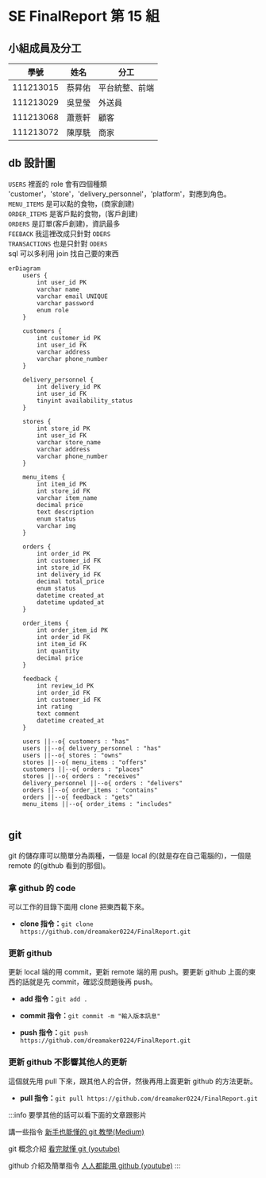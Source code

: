 ﻿# SE FinalReport 第 15 組

## 小組成員及分工

| 學號      | 姓名   | 分工           |
| --------- | ------ | -------------- |
| 111213015 | 蔡昇佑 | 平台統整、前端 |
| 111213029 | 吳昱瑩 | 外送員         |
| 111213068 | 蕭薏軒 | 顧客           |
| 111213072 | 陳厚駪 | 商家           |

## db 設計圖

`USERS` 裡面的 role 會有四個種類<br>
'customer'，'store'，'delivery_personnel'，'platform'，對應到角色。<br>
`MENU_ITEMS` 是可以點的食物，(商家創建)<br>
`ORDER_ITEMS` 是客戶點的食物，(客戶創建)<br>
`ORDERS` 是訂單(客戶創建)，資訊最多<br>
`FEEBACK` 我這裡改成只針對 `ODERS` <br>
`TRANSACTIONS` 也是只針對 `ODERS`<br>
sql 可以多利用 join 找自己要的東西<br>

```mermaid
erDiagram
    users {
        int user_id PK
        varchar name
        varchar email UNIQUE
        varchar password
        enum role
    }

    customers {
        int customer_id PK
        int user_id FK
        varchar address
        varchar phone_number
    }

    delivery_personnel {
        int delivery_id PK
        int user_id FK
        tinyint availability_status
    }

    stores {
        int store_id PK
        int user_id FK
        varchar store_name
        varchar address
        varchar phone_number
    }

    menu_items {
        int item_id PK
        int store_id FK
        varchar item_name
        decimal price
        text description
        enum status
        varchar img
    }

    orders {
        int order_id PK
        int customer_id FK
        int store_id FK
        int delivery_id FK
        decimal total_price
        enum status
        datetime created_at
        datetime updated_at
    }

    order_items {
        int order_item_id PK
        int order_id FK
        int item_id FK
        int quantity
        decimal price
    }

    feedback {
        int review_id PK
        int order_id FK
        int customer_id FK
        int rating
        text comment
        datetime created_at
    }

    users ||--o{ customers : "has"
    users ||--o{ delivery_personnel : "has"
    users ||--o{ stores : "owns"
    stores ||--o{ menu_items : "offers"
    customers ||--o{ orders : "places"
    stores ||--o{ orders : "receives"
    delivery_personnel ||--o{ orders : "delivers"
    orders ||--o{ order_items : "contains"
    orders ||--o{ feedback : "gets"
    menu_items ||--o{ order_items : "includes"


```

## git

git 的儲存庫可以簡單分為兩種，一個是 local 的(就是存在自己電腦的)，一個是 remote 的(github 看到的那個)。

### 拿 github 的 code

可以工作的目錄下面用 clone 把東西載下來。

- **clone 指令：**`git clone https://github.com/dreamaker0224/FinalReport.git`

### 更新 github

更新 local 端的用 commit，更新 remote 端的用 push。要更新 github 上面的東西的話就是先 commit，確認沒問題後再 push。

- **add 指令：**`git add .`

- **commit 指令：**`git commit -m "輸入版本訊息"`

- **push 指令：**`git push https://github.com/dreamaker0224/FinalReport.git`

### 更新 github 不影響其他人的更新

這個就先用 pull 下來，跟其他人的合併，然後再用上面更新 github 的方法更新。

- **pull 指令：**`git pull https://github.com/dreamaker0224/FinalReport.git`

:::info
要學其他的話可以看下面的文章跟影片

講一些指令
[新手也能懂的 git 教學(Medium)](https://medium.com/@flyotlin/%E6%96%B0%E6%89%8B%E4%B9%9F%E8%83%BD%E6%87%82%E7%9A%84git%E6%95%99%E5%AD%B8-c5dc0639dd9)

git 概念介紹
[看完就懂 git (youtube)](https://youtu.be/N6YQlPuAamw?si=-NHyoqi4ZeWfGnf1)

github 介紹及簡單指令
[人人都能用 github (youtube)](https://youtu.be/N6YQlPuAamw?si=-NHyoqi4ZeWfGnf1)
:::
